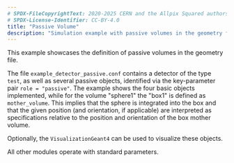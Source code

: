 ```yaml
---
# SPDX-FileCopyrightText: 2020-2025 CERN and the Allpix Squared authors
# SPDX-License-Identifier: CC-BY-4.0
title: "Passive Volume"
description: "Simulation example with passive volumes in the geometry file"
---
```


This example showcases the definition of passive volumes in the geometry file.

The file `example_detector_passive.conf` contains a detector of the type `test`, as well as several passive objects, identified via the key-parameter pair `role = "passive"`.
The example shows the four basic objects implemented, while for the volume "sphere1" the "box1" is defined as `mother_volume`.
This implies that the sphere is integrated into the box and that the given position (and orientation, if applicable) are interpreted as specifications relative to the position and orientation of the box mother volume.

Optionally, the `VisualizationGeant4` can be used to visualize these objects.

All other modules operate with standard parameters.
